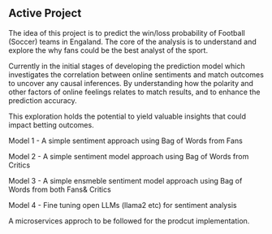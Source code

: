 ## Active Project

The idea of this project is to predict the win/loss probability of Football (Soccer) teams in Engaland. The core of the analysis is to understand and explore the why fans could be the best analyst of the sport. 

Currently in the initial stages of developing the prediction model which investigates the correlation between online sentiments and match outcomes to uncover any causal inferences. By understanding how the polarity and other factors of online feelings relates to match results, and to enhance the prediction accuracy.

This exploration holds the potential to yield valuable insights that could impact betting outcomes.

Model 1 - A simple sentiment approach using Bag of Words from Fans 

Model 2 - A simple sentiment model approach using Bag of Words from Critics 

Model 3 - A simple ensmeble sentiment model approach using Bag of Words from both Fans& Critics 

Model 4 - Fine tuning open LLMs (llama2 etc) for sentiment analysis

A microservices approch to be followed for the prodcut implementation. 

